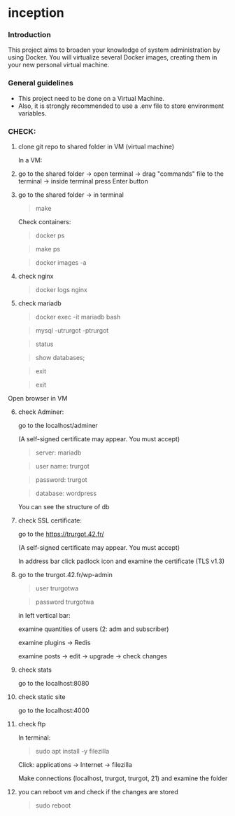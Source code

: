 # inception

### Introduction

This project aims to broaden your knowledge of system administration by using Docker. You will virtualize several Docker images, creating them in your new personal virtual machine.

### General guidelines

- This project need to be done on a Virtual Machine.
- Also, it is strongly recommended to use a .env file to store environment variables. 

### CHECK:

1. clone git repo to shared folder in VM (virtual machine)

	In a VM:

2. go to the shared folder -> open terminal -> drag "commands" file to the terminal -> inside terminal press Enter button

3. go to the shared folder -> in terminal

	> make

   Check containers:

	> docker ps

	> make ps

	> docker images -a

4. check nginx

	> docker logs nginx

5. check mariadb

	> docker exec -it mariadb bash

	> mysql -utrurgot -ptrurgot

	> status

	> show databases;

	> exit

	> exit

Оpen browser in VM

6. check Adminer:

	go to the localhost/adminer

	(A self-signed certificate may appear. You must accept)

	> server: mariadb

	> user name: trurgot

	> password: trurgot

	> database: wordpress

	You can see the structure of db

7. check SSL certificate:

	go to the https://trurgot.42.fr/

	(A self-signed certificate may appear. You must accept)

	In address bar click padlock icon and examine the certificate (TLS v1.3)

8. go to the trurgot.42.fr/wp-admin

	> user trurgotwa

	> password trurgotwa

	in left vertical bar: 

	examine quantities of users (2: adm and subscriber)

	examine plugins -> Redis

	examine posts -> edit -> upgrade -> check changes

9. check stats

	go to the localhost:8080

10. check static site

	go to the localhost:4000

11. check ftp

	In terminal:

	> sudo apt install -y filezilla

	Click: applications -> Internet -> filezilla

	Make connections (localhost, trurgot, trurgot, 21) and examine the folder

12. you can reboot vm and check if the changes are stored

	> sudo reboot
